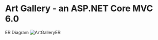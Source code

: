 # Art Gallery - an ASP.NET Core MVC 6.0
ER Diagram 
![ArtGalleryER](https://github.com/user-attachments/assets/048dceae-473d-4fd0-b771-14cfd50501bd)
